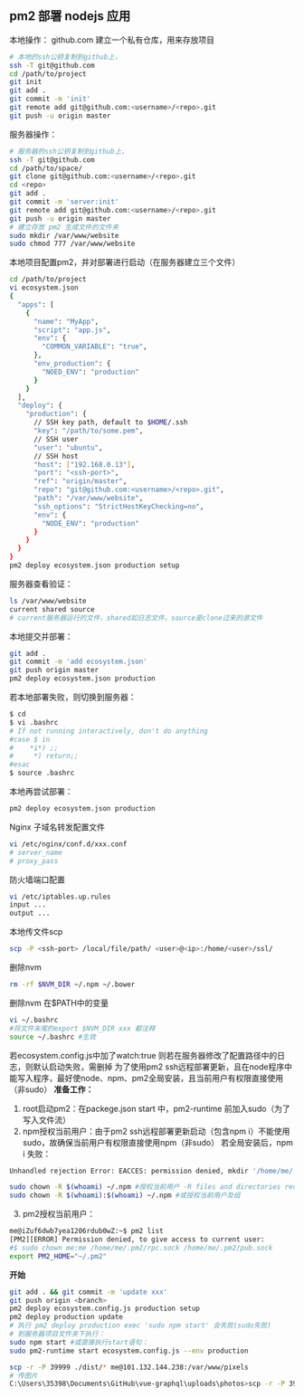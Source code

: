 ## pm2 部署 nodejs 应用

本地操作：
github.com 建立一个私有仓库，用来存放项目
```sh
# 本地的ssh公钥复制到github上，
ssh -T git@github.com
cd /path/to/project
git init
git add .
git commit -m 'init'
git remote add git@github.com:<username>/<repo>.git
git push -u origin master
```

服务器操作：
```sh
# 服务器的ssh公钥复制到github上，
ssh -T git@github.com
cd /path/to/space/
git clone git@github.com:<username>/<repo>.git
cd <repo>
git add .
git commit -m 'server:init'
git remote add git@github.com:<username>/<repo>.git
git push -u origin master
# 建立存放 pm2 生成文件的文件夹
sudo mkdir /var/www/website
sudo chmod 777 /var/www/website
```

本地项目配置pm2，并对部署进行启动（在服务器建立三个文件）
```sh
cd /path/to/project
vi ecosystem.json
{
  "apps": [
    {
      "name": "MyApp",
      "script": "app.js",
      "env": {
        "COMMON_VARIABLE": "true",
      },
      "env_production": {
        "NOED_ENV": "production"
      }
    }
  ],
  "deploy": {
    "production": {
      // SSH key path, default to $HOME/.ssh
      "key": "/path/to/some.pem",
      // SSH user
      "user": "ubuntu",
      // SSH host
      "host": ["192.168.0.13"],
      "port": "<ssh-port>",
      "ref": "origin/master",
      "repo": "git@github.com:<username>/<repo>.git",
      "path": "/var/www/website",
      "ssh_options": "StrictHostKeyChecking=no",
      "env": {
        "NODE_ENV": "production"
      }
    }
  }
}
pm2 deploy ecosystem.json production setup
```

服务器查看验证：
```sh
ls /var/www/website
current shared source
# current服务器运行的文件，shared如日志文件，source是clone过来的源文件
```

本地提交并部署：
```sh
git add .
git commit -m 'add ecosystem.json'
git push origin master
pm2 deploy ecosystem.json production
```
若本地部署失败，则切换到服务器：
```sh
$ cd
$ vi .bashrc
# If not running interactively, don't do anything
#case $ in
#    *i*) ;;
#     *) return;; 
#esac
$ source .bashrc
```
本地再尝试部署：
```sh
pm2 deploy ecosystem.json production
```
Nginx 子域名转发配置文件
```sh
vi /etc/nginx/conf.d/xxx.conf
# server_name
# proxy_pass
```
防火墙端口配置
```sh
vi /etc/iptables.up.rules
input ...
output ...
```

本地传文件scp
```sh
scp -P <ssh-port> /local/file/path/ <user>@<ip>:/home/<user>/ssl/
```

删除nvm

```sh
rm -rf $NVM_DIR ~/.npm ~/.bower
```

删除nvm 在$PATH中的变量

```sh
vi ~/.bashrc
#将文件末尾的export $NVM_DIR xxx 都注释
source ~/.bashrc #生效
```

若ecosystem.config.js中加了watch:true
则若在服务器修改了配置路径中的日志，则默认启动失败，需删掉
为了使用pm2 ssh远程部署更新，且在node程序中能写入程序，最好使node、npm、pm2全局安装，且当前用户有权限直接使用（非sudo）
**准备工作：**
1. root启动pm2：在packege.json start 中，pm2-runtime 前加入sudo（为了写入文件流）
2. npm授权当前用户：由于pm2 ssh远程部署更新启动（包含npm i）不能使用sudo，故确保当前用户有权限直接使用npm（非sudo）
若全局安装后，npm i 失败：
```sh
Unhandled rejection Error: EACCES: permission denied, mkdir '/home/me/.npm/_cacache/index-v5/63/6f'
```
```sh
sudo chown -R $(whoami) ~/.npm #授权当前用户 -R files and directories recursively
sudo chown -R $(whoami):$(whoami) ~/.npm #或授权当前用户及组
```
3. pm2授权当前用户：
```sh
me@iZuf6dwb7yea1206rdub0wZ:~$ pm2 list
[PM2][ERROR] Permission denied, to give access to current user:
#$ sudo chown me:me /home/me/.pm2/rpc.sock /home/me/.pm2/pub.sock
export PM2_HOME="~/.pm2"
```
**开始**
```sh
git add . && git commit -m 'update xxx'
git push origin <branch>
pm2 deploy ecosystem.config.js production setup
pm2 deploy production update
# 执行 pm2 deploy production exec 'sudo npm start' 会失败(sudo失败)
# 到服务器项目文件夹下执行：
sudo npm start #或直接执行start语句：
sudo pm2-runtime start ecosystem.config.js --env production

scp -r -P 39999 ./dist/* me@101.132.144.238:/var/www/pixels
# 传图片
C:\Users\35398\Documents\GitHub\vue-graphql\uploads\photos>scp -r -P 39999 . me@101.132.144.238:/var/www/static/photos
```
